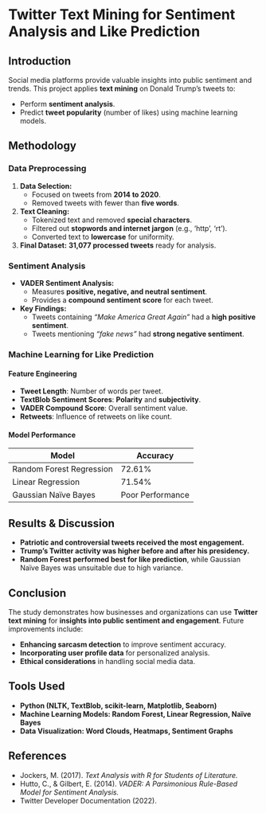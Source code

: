 # Twitter Text Mining for Sentiment Analysis and Like Prediction

## Introduction
Social media platforms provide valuable insights into public sentiment and trends. This project applies **text mining** on Donald Trump’s tweets to:
- Perform **sentiment analysis**.
- Predict **tweet popularity** (number of likes) using machine learning models.

## Methodology
### Data Preprocessing
1. **Data Selection:**
   - Focused on tweets from **2014 to 2020**.
   - Removed tweets with fewer than **five words**.
2. **Text Cleaning:**
   - Tokenized text and removed **special characters**.
   - Filtered out **stopwords and internet jargon** (e.g., ‘http’, ‘rt’).
   - Converted text to **lowercase** for uniformity.
3. **Final Dataset:** **31,077 processed tweets** ready for analysis.

### Sentiment Analysis
- **VADER Sentiment Analysis:**
  - Measures **positive, negative, and neutral sentiment**.
  - Provides a **compound sentiment score** for each tweet.
- **Key Findings:**
  - Tweets containing *“Make America Great Again”* had a **high positive sentiment**.
  - Tweets mentioning *“fake news”* had **strong negative sentiment**.

### Machine Learning for Like Prediction
#### Feature Engineering
- **Tweet Length**: Number of words per tweet.
- **TextBlob Sentiment Scores**: **Polarity** and **subjectivity**.
- **VADER Compound Score**: Overall sentiment value.
- **Retweets**: Influence of retweets on like count.

#### Model Performance
| Model                     | Accuracy  |
|---------------------------|-----------|
| Random Forest Regression  | 72.61%    |
| Linear Regression         | 71.54%    |
| Gaussian Naïve Bayes      | Poor Performance |

## Results & Discussion
- **Patriotic and controversial tweets received the most engagement.**
- **Trump’s Twitter activity was higher before and after his presidency.**
- **Random Forest performed best for like prediction**, while Gaussian Naïve Bayes was unsuitable due to high variance.

## Conclusion
The study demonstrates how businesses and organizations can use **Twitter text mining** for **insights into public sentiment and engagement**. Future improvements include:
- **Enhancing sarcasm detection** to improve sentiment accuracy.
- **Incorporating user profile data** for personalized analysis.
- **Ethical considerations** in handling social media data.

## Tools Used
- **Python (NLTK, TextBlob, scikit-learn, Matplotlib, Seaborn)**
- **Machine Learning Models: Random Forest, Linear Regression, Naïve Bayes**
- **Data Visualization: Word Clouds, Heatmaps, Sentiment Graphs**

## References
- Jockers, M. (2017). *Text Analysis with R for Students of Literature.*
- Hutto, C., & Gilbert, E. (2014). *VADER: A Parsimonious Rule-Based Model for Sentiment Analysis.*
- Twitter Developer Documentation (2022).
